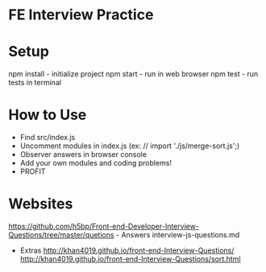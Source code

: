 # FE Interview Practice

# Setup
npm install - initialize project
npm start - run in web browser
npm test - run tests in terminal

# How to Use
- Find src/index.js
- Uncomment modules in index.js (ex: // import './js/merge-sort.js';)
- Observer answers in browser console
- Add your own modules and coding problems!
- PROFIT

# Websites
https://github.com/h5bp/Front-end-Developer-Interview-Questions/tree/master/quetions - Answers interview-js-questions.md

- Extras
http://khan4019.github.io/front-end-Interview-Questions/
http://khan4019.github.io/front-end-Interview-Questions/sort.html
